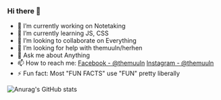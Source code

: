 ### Hi there 👋

- 🔭 I’m currently working on Notetaking
- 🌱 I’m currently learning JS, CSS
- 👯 I’m looking to collaborate on Everything
- 🤔 I’m looking for help with themuuln/herhen
- 💬 Ask me about Anything
- 📫 How to reach me: [Facebook - @themuuln](https://www.facebook.com/themuln) [Instagram - @themuuln](https://www.instagram.com/themuuln/)
- ⚡ Fun fact: Most "FUN FACTS" use "FUN" pretty liberally

![Anurag's GitHub stats](https://github-readme-stats.vercel.app/api?username=themuuln&show_icons=true&theme=tokyonight)

